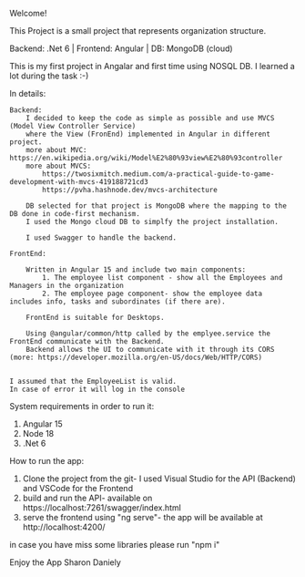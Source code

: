 Welcome!

This Project is a small project that represents organization structure.

Backend: .Net 6 |
Frontend: Angular |
DB: MongoDB (cloud)

This is my first project in Angalar and first time using NOSQL DB.
I learned a lot during the task :-)


In details:

    Backend:
        I decided to keep the code as simple as possible and use MVCS (Model View Controller Service) 
        where the View (FronEnd) implemented in Angular in different project.
        more about MVC: https://en.wikipedia.org/wiki/Model%E2%80%93view%E2%80%93controller
        more about MVCS:
            https://twosixmitch.medium.com/a-practical-guide-to-game-development-with-mvcs-419188721cd3
            https://pvha.hashnode.dev/mvcs-architecture

        DB selected for that project is MongoDB where the mapping to the DB done in code-first mechanism.
        I used the Mongo cloud DB to simplfy the project installation.

        I used Swagger to handle the backend.

    FrontEnd:

        Written in Angular 15 and include two main components:
            1. The employee list component - show all the Employees and Managers in the organization
            2. The employee page component- show the employee data includes info, tasks and subordinates (if there are).

        FrontEnd is suitable for Desktops.

        Using @angular/common/http called by the emplyee.service the FrontEnd communicate with the Backend.
        Backend allows the UI to communicate with it through its CORS (more: https://developer.mozilla.org/en-US/docs/Web/HTTP/CORS)

    
    I assumed that the EmployeeList is valid.
    In case of error it will log in the console

        



System requirements in order to run it:
1. Angular 15
2. Node 18
3. .Net 6


How to run the app:
1. Clone the project from the git- I used Visual Studio for the API (Backend) and VSCode for the Frontend 
2. build and run the API- available on https://localhost:7261/swagger/index.html 
3. serve the frontend using "ng serve"- the app will be available at  http://localhost:4200/ 

in case you have miss some libraries please run "npm i"

Enjoy the App
Sharon Daniely


 
